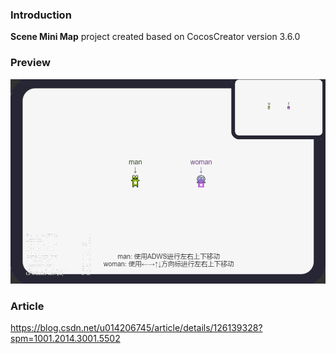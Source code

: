 ### Introduction
**Scene Mini Map** project created based on CocosCreator version 3.6.0

### Preview
![image](../../../gif/202201/2022012031.gif)

### Article
https://blog.csdn.net/u014206745/article/details/126139328?spm=1001.2014.3001.5502